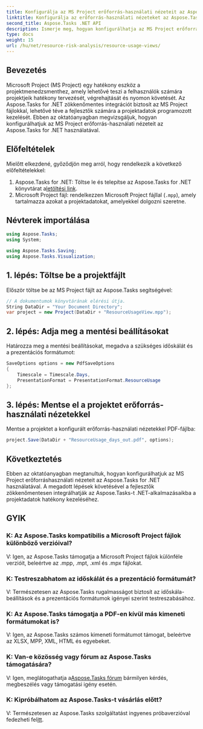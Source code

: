 ```yaml
---
title: Konfigurálja az MS Project erőforrás-használati nézeteit az Aspose.Tasks alkalmazásban
linktitle: Konfigurálja az erőforrás-használati nézeteket az Aspose.Tasks alkalmazásban
second_title: Aspose.Tasks .NET API
description: Ismerje meg, hogyan konfigurálhatja az MS Project erőforráshasználati nézeteit az Aspose.Tasks for .NET használatával. Lépésről lépésre útmutató kódpéldákkal.
type: docs
weight: 15
url: /hu/net/resource-risk-analysis/resource-usage-views/
---
```

## Bevezetés
Microsoft Project (MS Project) egy hatékony eszköz a projektmenedzsmenthez, amely lehetővé teszi a felhasználók számára projektjeik hatékony tervezését, végrehajtását és nyomon követését. Az Aspose.Tasks for .NET zökkenőmentes integrációt biztosít az MS Project fájlokkal, lehetővé téve a fejlesztők számára a projektadatok programozott kezelését. Ebben az oktatóanyagban megvizsgáljuk, hogyan konfigurálhatjuk az MS Project erőforrás-használati nézeteit az Aspose.Tasks for .NET használatával.
## Előfeltételek
Mielőtt elkezdené, győződjön meg arról, hogy rendelkezik a következő előfeltételekkel:
1.  Aspose.Tasks for .NET: Töltse le és telepítse az Aspose.Tasks for .NET könyvtárat a[letöltési link](https://releases.aspose.com/tasks/net/).
2. Microsoft Project fájl: rendelkezzen Microsoft Project fájllal (`.mpp`), amely tartalmazza azokat a projektadatokat, amelyekkel dolgozni szeretne.

## Névterek importálása
```csharp
using Aspose.Tasks;
using System;

using Aspose.Tasks.Saving;
using Aspose.Tasks.Visualization;
```
## 1. lépés: Töltse be a projektfájlt
Először töltse be az MS Project fájlt az Aspose.Tasks segítségével:
```csharp
// A dokumentumok könyvtárának elérési útja.
String DataDir = "Your Document Directory";
var project = new Project(DataDir + "ResourceUsageView.mpp");
```
## 2. lépés: Adja meg a mentési beállításokat
Határozza meg a mentési beállításokat, megadva a szükséges időskálát és a prezentációs formátumot:
```csharp
SaveOptions options = new PdfSaveOptions
{
    Timescale = Timescale.Days,
    PresentationFormat = PresentationFormat.ResourceUsage
};
```
## 3. lépés: Mentse el a projektet erőforrás-használati nézetekkel
Mentse a projektet a konfigurált erőforrás-használati nézetekkel PDF-fájlba:
```csharp
project.Save(DataDir + "ResourceUsage_days_out.pdf", options);
```

## Következtetés
Ebben az oktatóanyagban megtanultuk, hogyan konfigurálhatjuk az MS Project erőforráshasználati nézeteit az Aspose.Tasks for .NET használatával. A megadott lépések követésével a fejlesztők zökkenőmentesen integrálhatják az Aspose.Tasks-t .NET-alkalmazásaikba a projektadatok hatékony kezeléséhez.

## GYIK
### K: Az Aspose.Tasks kompatibilis a Microsoft Project fájlok különböző verzióival?
V: Igen, az Aspose.Tasks támogatja a Microsoft Project fájlok különféle verzióit, beleértve az .mpp, .mpt, .xml és .mpx fájlokat.
### K: Testreszabhatom az időskálát és a prezentáció formátumát?
V: Természetesen az Aspose.Tasks rugalmasságot biztosít az időskála-beállítások és a prezentációs formátumok igényei szerint testreszabásához.
### K: Az Aspose.Tasks támogatja a PDF-en kívül más kimeneti formátumokat is?
V: Igen, az Aspose.Tasks számos kimeneti formátumot támogat, beleértve az XLSX, MPP, XML, HTML és egyebeket.
### K: Van-e közösség vagy fórum az Aspose.Tasks támogatására?
 V: Igen, meglátogathatja a[Aspose.Tasks fórum](https://forum.aspose.com/c/tasks/15) bármilyen kérdés, megbeszélés vagy támogatási igény esetén.
### K: Kipróbálhatom az Aspose.Tasks-t vásárlás előtt?
 V: Természetesen az Aspose.Tasks szolgáltatást ingyenes próbaverzióval fedezheti fel[itt](https://releases.aspose.com/).